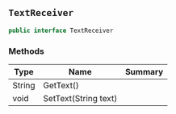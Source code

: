 ## `TextReceiver`

```csharp
public interface TextReceiver
```

### Methods

| Type | Name | Summary | 
| --- | --- | --- | 
| String | GetText() |  | 
| void | SetText(String text) |  | 


